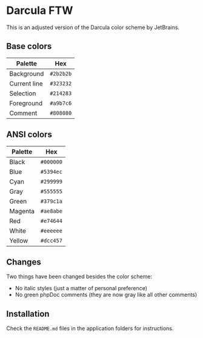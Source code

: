 # Darcula FTW

This is an adjusted version of the Darcula color scheme by JetBrains.

## Base colors

Palette      | Hex      
---          | ---      
Background   | `#2b2b2b`
Current line | `#323232`
Selection    | `#214283`
Foreground   | `#a9b7c6`
Comment      | `#808080`

## ANSI colors

Palette      | Hex      
---          | ---      
Black        | `#000000`
Blue         | `#5394ec`
Cyan         | `#299999`
Gray         | `#555555`
Green        | `#379c1a`
Magenta      | `#ae8abe`
Red          | `#e74644`
White        | `#eeeeee`
Yellow       | `#dcc457`


## Changes

Two things have been changed besides the color scheme:

 * No italic styles (just a matter of personal preference)
 * No green phpDoc comments (they are now gray like all other comments)

## Installation

Check the `README.md` files in the application folders for instructions.
